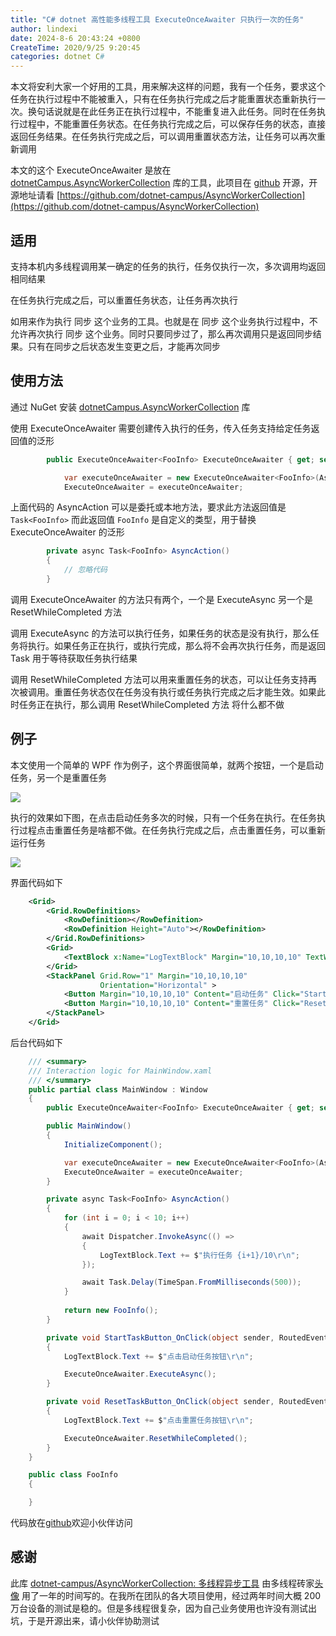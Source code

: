 ```yaml
---
title: "C# dotnet 高性能多线程工具 ExecuteOnceAwaiter 只执行一次的任务"
author: lindexi
date: 2024-8-6 20:43:24 +0800
CreateTime: 2020/9/25 9:20:45
categories: dotnet C#
---
```


本文将安利大家一个好用的工具，用来解决这样的问题，我有一个任务，要求这个任务在执行过程中不能被重入，只有在任务执行完成之后才能重置状态重新执行一次。换句话说就是在此任务正在执行过程中，不能重复进入此任务。同时在任务执行过程中，不能重置任务状态。在任务执行完成之后，可以保存任务的状态，直接返回任务结果。在任务执行完成之后，可以调用重置状态方法，让任务可以再次重新调用

<!--more-->


<!-- CreateTime:2020/9/25 9:20:45 -->




本文的这个 ExecuteOnceAwaiter 是放在 [dotnetCampus.AsyncWorkerCollection](https://www.nuget.org/packages/dotnetCampus.AsyncWorkerCollection) 库的工具，此项目在 [github](https://github.com/dotnet-campus/AsyncWorkerCollection) 开源，开源地址请看 [https://github.com/dotnet-campus/AsyncWorkerCollection](https://github.com/dotnet-campus/AsyncWorkerCollection)

## 适用

支持本机内多线程调用某一确定的任务的执行，任务仅执行一次，多次调用均返回相同结果

在任务执行完成之后，可以重置任务状态，让任务再次执行

如用来作为执行 同步 这个业务的工具。也就是在 同步 这个业务执行过程中，不允许再次执行 同步 这个业务。同时只要同步过了，那么再次调用只是返回同步结果。只有在同步之后状态发生变更之后，才能再次同步

## 使用方法

通过 NuGet 安装 [dotnetCampus.AsyncWorkerCollection](https://www.nuget.org/packages/dotnetCampus.AsyncWorkerCollection) 库

使用 ExecuteOnceAwaiter 需要创建传入执行的任务，传入任务支持给定任务返回值的泛形

```csharp
        public ExecuteOnceAwaiter<FooInfo> ExecuteOnceAwaiter { get; set; }

            var executeOnceAwaiter = new ExecuteOnceAwaiter<FooInfo>(AsyncAction);
            ExecuteOnceAwaiter = executeOnceAwaiter;
```

上面代码的 AsyncAction 可以是委托或本地方法，要求此方法返回值是 `Task<FooInfo>` 而此返回值 `FooInfo` 是自定义的类型，用于替换 ExecuteOnceAwaiter 的泛形

```csharp
        private async Task<FooInfo> AsyncAction()
        {
            // 忽略代码
        }
```

调用 ExecuteOnceAwaiter 的方法只有两个，一个是 ExecuteAsync 另一个是 ResetWhileCompleted 方法

调用 ExecuteAsync 的方法可以执行任务，如果任务的状态是没有执行，那么任务将执行。如果任务正在执行，或执行完成，那么将不会再次执行任务，而是返回 Task 用于等待获取任务执行结果

调用 ResetWhileCompleted 方法可以用来重置任务的状态，可以让任务支持再次被调用。重置任务状态仅在任务没有执行或任务执行完成之后才能生效。如果此时任务正在执行，那么调用 ResetWhileCompleted 方法 将什么都不做

## 例子

本文使用一个简单的 WPF 作为例子，这个界面很简单，就两个按钮，一个是启动任务，另一个是重置任务

<!-- ![](image/C# dotnet 高性能多线程工具 ExecuteOnceAwaiter 只执行一次的任务/C# dotnet 高性能多线程工具 ExecuteOnceAwaiter 只执行一次的任务0.png) -->

![](http://cdn.lindexi.site/lindexi%2F202092594236174.jpg)

<!-- ![](image/C# dotnet 高性能多线程工具 ExecuteOnceAwaiter 只执行一次的任务/C# dotnet 高性能多线程工具 ExecuteOnceAwaiter 只执行一次的任务1.gif) -->

执行的效果如下图，在点击启动任务多次的时候，只有一个任务在执行。在任务执行过程点击重置任务是啥都不做。在任务执行完成之后，点击重置任务，可以重新运行任务

![](http://cdn.lindexi.site/lindexi%2FC%2523%2520dotnet%2520%25E9%25AB%2598%25E6%2580%25A7%25E8%2583%25BD%25E5%25A4%259A%25E7%25BA%25BF%25E7%25A8%258B%25E5%25B7%25A5%25E5%2585%25B7%2520ExecuteOnceAwaiter%2520%25E5%258F%25AA%25E6%2589%25A7%25E8%25A1%258C%25E4%25B8%2580%25E6%25AC%25A1%25E7%259A%2584%25E4%25BB%25BB%25E5%258A%25A11.gif)

界面代码如下

```xml
    <Grid>
        <Grid.RowDefinitions>
            <RowDefinition></RowDefinition>
            <RowDefinition Height="Auto"></RowDefinition>
        </Grid.RowDefinitions>
        <Grid>
            <TextBlock x:Name="LogTextBlock" Margin="10,10,10,10" TextWrapping="Wrap" VerticalAlignment="Bottom"></TextBlock>
        </Grid>
        <StackPanel Grid.Row="1" Margin="10,10,10,10"
                    Orientation="Horizontal" >
            <Button Margin="10,10,10,10" Content="启动任务" Click="StartTaskButton_OnClick"></Button>
            <Button Margin="10,10,10,10" Content="重置任务" Click="ResetTaskButton_OnClick"></Button>
        </StackPanel>
    </Grid>
```

后台代码如下

```csharp
    /// <summary>
    /// Interaction logic for MainWindow.xaml
    /// </summary>
    public partial class MainWindow : Window
    {
        public ExecuteOnceAwaiter<FooInfo> ExecuteOnceAwaiter { get; set; }

        public MainWindow()
        {
            InitializeComponent();

            var executeOnceAwaiter = new ExecuteOnceAwaiter<FooInfo>(AsyncAction);
            ExecuteOnceAwaiter = executeOnceAwaiter;
        }

        private async Task<FooInfo> AsyncAction()
        {
            for (int i = 0; i < 10; i++)
            {
                await Dispatcher.InvokeAsync(() =>
                {
                    LogTextBlock.Text += $"执行任务 {i+1}/10\r\n";
                });

                await Task.Delay(TimeSpan.FromMilliseconds(500));
            }
         
            return new FooInfo();
        }

        private void StartTaskButton_OnClick(object sender, RoutedEventArgs e)
        {
            LogTextBlock.Text += $"点击启动任务按钮\r\n";

            ExecuteOnceAwaiter.ExecuteAsync();
        }

        private void ResetTaskButton_OnClick(object sender, RoutedEventArgs e)
        {
            LogTextBlock.Text += $"点击重置任务按钮\r\n";

            ExecuteOnceAwaiter.ResetWhileCompleted();
        }
    }

    public class FooInfo
    {

    }
```

代码放在[github](https://github.com/lindexi/lindexi_gd/tree/84ea6d8eaa7cdf4cbef9e1782d04e6f8590ea939/NedairkaweeBiheefallbahejay)欢迎小伙伴访问


## 感谢

此库 [dotnet-campus/AsyncWorkerCollection: 多线程异步工具](https://github.com/dotnet-campus/AsyncWorkerCollection ) 由多线程砖家[头像](https://xinyuehtx.github.io/ ) 用了一年的时间写的。在我所在团队的各大项目使用，经过两年时间大概 200 万台设备的测试是稳的。但是多线程很复杂，因为自己业务使用也许没有测试出坑，于是开源出来，请小伙伴协助测试

